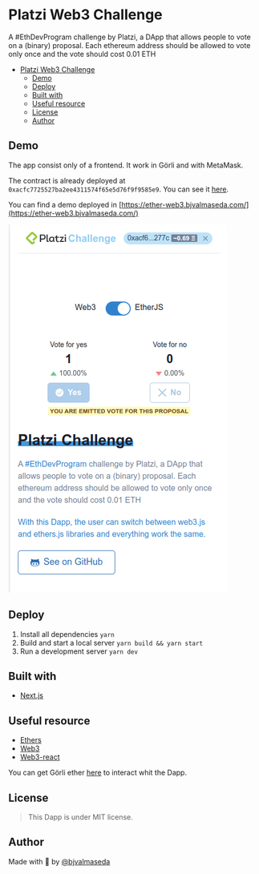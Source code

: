 # Platzi Web3 Challenge

A #EthDevProgram challenge by Platzi, a DApp that allows people to vote on a (binary) proposal. Each ethereum address should be allowed to vote only once and the vote should cost 0.01 ETH

- [Platzi Web3 Challenge](#platzi-web3-challenge)
  - [Demo](#demo)
  - [Deploy](#deploy)
  - [Built with](#built-with)
  - [Useful resource](#useful-resource)
  - [License](#license)
  - [Author](#author)

## Demo
The app consist only of a frontend. It work in Görli and with MetaMask. 

The contract is already deployed at `0xacfc7725527ba2ee4311574f65e5d76f9f9585e9`. You can see it [here](https://goerli.etherscan.io/address/0xacfc7725527ba2ee4311574f65e5d76f9f9585e9#code).

You can find a demo deployed in [https://ether-web3.bjvalmaseda.com/](https://ether-web3.bjvalmaseda.com/)

!['Dapp Screenshot'](docs/Screenshot%20from%202022-09-01%2019-47-38.png)

## Deploy

1. Install all dependencies `yarn`
2. Build and start a local server `yarn build && yarn start`
3. Run a development server `yarn dev`

## Built with
- [Next.js](https://nextjs.org/)

## Useful resource
- [Ethers](https://docs.ethers.io/v5/)
- [Web3](https://web3js.readthedocs.io/en/v1.7.5/)
- [Web3-react](https://github.com/Uniswap/web3-react)

You can get Görli ether [here](https://faucet.paradigm.xyz/) to interact whit the Dapp.

## License
>This Dapp is under MIT license.

## Author
Made with 💙 by [@bjvalmaseda](https://twitter.com/bjvalmaseda)
